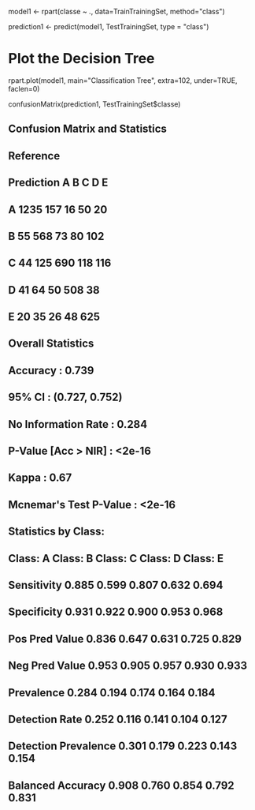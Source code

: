 model1 <- rpart(classe ~ ., data=TrainTrainingSet, method="class")

prediction1 <- predict(model1, TestTrainingSet, type = "class")

# Plot the Decision Tree
rpart.plot(model1, main="Classification Tree", extra=102, under=TRUE, faclen=0)

confusionMatrix(prediction1, TestTrainingSet$classe)
## Confusion Matrix and Statistics
## 
##           Reference
## Prediction    A    B    C    D    E
##          A 1235  157   16   50   20
##          B   55  568   73   80  102
##          C   44  125  690  118  116
##          D   41   64   50  508   38
##          E   20   35   26   48  625
## 
## Overall Statistics
##                                         
##                Accuracy : 0.739         
##                  95% CI : (0.727, 0.752)
##     No Information Rate : 0.284         
##     P-Value [Acc > NIR] : <2e-16        
##                                         
##                   Kappa : 0.67          
##  Mcnemar's Test P-Value : <2e-16        
## 
## Statistics by Class:
## 
##                      Class: A Class: B Class: C Class: D Class: E
## Sensitivity             0.885    0.599    0.807    0.632    0.694
## Specificity             0.931    0.922    0.900    0.953    0.968
## Pos Pred Value          0.836    0.647    0.631    0.725    0.829
## Neg Pred Value          0.953    0.905    0.957    0.930    0.933
## Prevalence              0.284    0.194    0.174    0.164    0.184
## Detection Rate          0.252    0.116    0.141    0.104    0.127
## Detection Prevalence    0.301    0.179    0.223    0.143    0.154
## Balanced Accuracy       0.908    0.760    0.854    0.792    0.831
